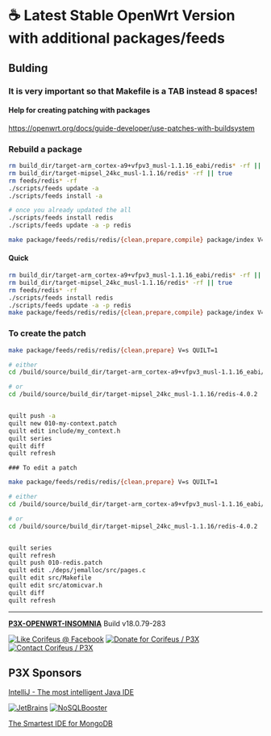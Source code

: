 [//]: #@corifeus-header

# ☕ Latest Stable OpenWrt Version with additional packages/feeds

                        
[//]: #@corifeus-header:end
## Bulding

### It is very important so that Makefile is a TAB instead 8 spaces!   

#### Help for creating patching with packages
https://openwrt.org/docs/guide-developer/use-patches-with-buildsystem   
  

### Rebuild a package
```bash
rm build_dir/target-arm_cortex-a9+vfpv3_musl-1.1.16_eabi/redis* -rf || true
rm build_dir/target-mipsel_24kc_musl-1.1.16/redis* -rf || true
rm feeds/redis* -rf
./scripts/feeds update -a
./scripts/feeds install -a

# once you already updated the all
./scripts/feeds install redis
./scripts/feeds update -a -p redis

make package/feeds/redis/redis/{clean,prepare,compile} package/index V=s
```

#### Quick

```bash
rm build_dir/target-arm_cortex-a9+vfpv3_musl-1.1.16_eabi/redis* -rf || true
rm build_dir/target-mipsel_24kc_musl-1.1.16/redis* -rf || true
rm feeds/redis* -rf
./scripts/feeds install redis
./scripts/feeds update -a -p redis
make package/feeds/redis/redis/{clean,prepare,compile} package/index V=s
```  
  
### To create the patch

```bash
make package/feeds/redis/redis/{clean,prepare} V=s QUILT=1

# either
cd /build/source/build_dir/target-arm_cortex-a9+vfpv3_musl-1.1.16_eabi/redis-4.0.2/

# or
cd /build/source/build_dir/target-mipsel_24kc_musl-1.1.16/redis-4.0.2


quilt push -a
quilt new 010-my-context.patch
quilt edit include/my_context.h  
quilt series
quilt diff
quilt refresh
```

    ### To edit a patch

```bash
make package/feeds/redis/redis/{clean,prepare} V=s QUILT=1

# either
cd /build/source/build_dir/target-arm_cortex-a9+vfpv3_musl-1.1.16_eabi/redis-4.0.2/

# or
cd /build/source/build_dir/target-mipsel_24kc_musl-1.1.16/redis-4.0.2


quilt series
quilt refresh
quilt push 010-redis.patch
quilt edit ./deps/jemalloc/src/pages.c 
quilt edit src/Makefile 
quilt edit src/atomicvar.h
quilt diff
quilt refresh
```

[//]: #@corifeus-footer

---

[**P3X-OPENWRT-INSOMNIA**](https://pages.corifeus.com/openwrt-insomnia) Build v18.0.79-283 

[![Like Corifeus @ Facebook](https://img.shields.io/badge/LIKE-Corifeus-3b5998.svg)](https://www.facebook.com/corifeus.software) [![Donate for Corifeus / P3X](https://img.shields.io/badge/Donate-Corifeus-003087.svg)](https://www.paypal.com/cgi-bin/webscr?cmd=_s-xclick&hosted_button_id=QZVM4V6HVZJW6)  [![Contact Corifeus / P3X](https://img.shields.io/badge/Contact-P3X-ff9900.svg)](https://www.patrikx3.com/en/front/contact) 


## P3X Sponsors

[IntelliJ - The most intelligent Java IDE](https://www.jetbrains.com)
  
[![JetBrains](https://cdn.corifeus.com/assets/svg/jetbrains-logo.svg)](https://www.jetbrains.com/) [![NoSQLBooster](https://cdn.corifeus.com/assets/png/nosqlbooster-70x70.png)](https://www.nosqlbooster.com/)

[The Smartest IDE for MongoDB](https://www.nosqlbooster.com)
  
  
 

[//]: #@corifeus-footer:end